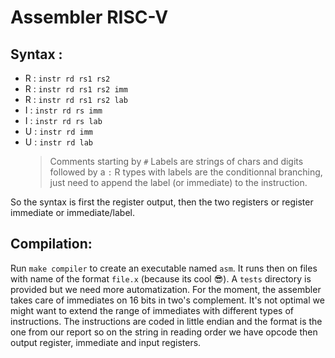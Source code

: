 # Assembler RISC-V 
## Syntax :
* R : `instr rd rs1 rs2`
* R : `instr rd rs1 rs2 imm`
* R : `instr rd rs1 rs2 lab`
* I : `instr rd rs imm`
* I : `instr rd rs lab`
* U : `instr rd imm`
* U : `instr rd lab`
    > Comments starting by `#`
    > Labels are strings of chars and digits followed by a `:`
    > R types with labels are the conditionnal branching, just need to append the label (or immediate) to the instruction.

So the syntax is first the register output, then the two registers or register immediate or immediate/label.

## Compilation: 
Run `make compiler` to create an executable named `asm`. It runs then on files with name of the format `file.x` (because its cool :sunglasses:).
A `tests` directory is provided but we need more automatization. For the moment, the assembler takes care of immediates on 16 bits in two's complement. It's not optimal we might want to extend the range of immediates with different types of instructions.
The instructions are coded in little endian and the format is the one from our report so on the string in reading order we have opcode then output register, immediate and input registers.
